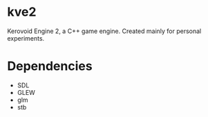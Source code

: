 # kve2
Kerovoid Engine 2, a C++ game engine. Created mainly for personal experiments.

 # Dependencies
 - SDL
 - GLEW
 - glm
 - stb

